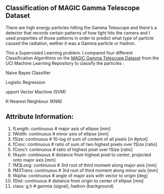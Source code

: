 ## Classification of MAGIC Gamma Telescope Dataset
There are high energy particles hitting the Gamma Telescope and there's a detector that records certain patterns of how light hits the camera and I used properties of those patterns in order to predict what type of particle caused the radiation, wether it was a Gamma particle or Hadron.

This a Supervisied Learning problem. I compared four different Classification Algorithms on the [MAGIC Gamma Telescope Dataset](https://archive.ics.uci.edu/ml/datasets/magic+gamma+telescope) from the UCI Machine Learning Repository to classify the particles :

Naive Bayes Classifier

Logistic Regression

upport Vector Machine (SVM)

K-Nearest Neighbour (KNN)

## Attribute Information:

1. fLength: continuous # major axis of ellipse [mm]
2. fWidth: continuous # minor axis of ellipse [mm]
3. fSize: continuous # 10-log of sum of content of all pixels [in #phot]
4. fConc: continuous # ratio of sum of two highest pixels over fSize [ratio]
5. fConc1: continuous # ratio of highest pixel over fSize [ratio]
6. fAsym: continuous # distance from highest pixel to center, projected onto major axis [mm]
7. fM3Long: continuous # 3rd root of third moment along major axis [mm]
8. fM3Trans: continuous # 3rd root of third moment along minor axis [mm]
9. fAlpha: continuous # angle of major axis with vector to origin [deg]
10. fDist: continuous # distance from origin to center of ellipse [mm]
11. class: g,h # gamma (signal), hadron (background)

